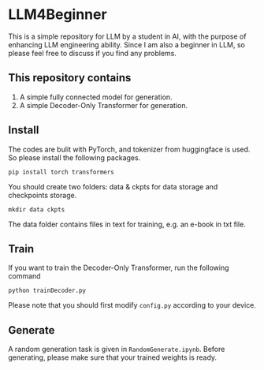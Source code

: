 # LLM4Beginner
This is a simple repository for LLM by a student in AI, with the purpose of enhancing LLM engineering ability. Since I am also a beginner in LLM, so please feel free to discuss if you find any problems.

## This repository contains
1. A simple fully connected model for generation.
2. A simple Decoder-Only Transformer for generation.

## Install
The codes are bulit with PyTorch, and tokenizer from huggingface is used. So please install the following packages.

    pip install torch transformers

You should create two folders: data & ckpts for data storage and checkpoints storage.

    mkdir data ckpts

The data folder contains files in text for training, e.g. an e-book in txt file.

## Train
If you want to train the Decoder-Only Transformer, run the following command

    python trainDecoder.py

Please note that you should first modify `config.py` according to your device.

## Generate
A random generation task is given in `RandomGenerate.ipynb`. Before generating, please make sure that your trained weights is ready.